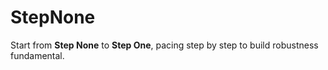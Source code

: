 # StepNone

Start from **Step None** to **Step One**, pacing step by step to build robustness fundamental.
